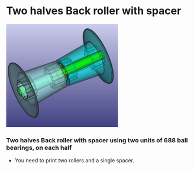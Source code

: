 # Two halves Back roller with spacer


<p align="left">
<img src="https://github.com/Escrich/00-Filamentalist_Rewinder_Escrich_modifications-00/blob/master/20250529%20Back%20roller%20two%20units/20250529%20Back%20Rollers%20two%20units%20688%20bearings%20%20(4).JPG" alt='Back roller, two pieces and spacer' width='60%'>
</p>


### Two halves Back roller with spacer using two units of 688 ball bearings, on each half 

- You need to print two rollers and a single spacer.

